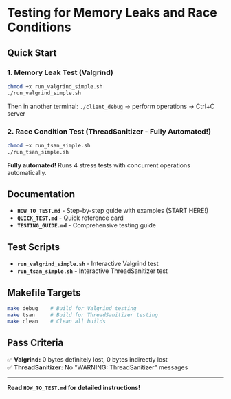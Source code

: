 # Testing for Memory Leaks and Race Conditions

## Quick Start

### 1. Memory Leak Test (Valgrind)
```bash
chmod +x run_valgrind_simple.sh
./run_valgrind_simple.sh
```
Then in another terminal: `./client_debug` → perform operations → Ctrl+C server

### 2. Race Condition Test (ThreadSanitizer - Fully Automated!)
```bash
chmod +x run_tsan_simple.sh
./run_tsan_simple.sh
```
**Fully automated!** Runs 4 stress tests with concurrent operations automatically.

## Documentation

- **`HOW_TO_TEST.md`** - Step-by-step guide with examples (START HERE!)
- **`QUICK_TEST.md`** - Quick reference card
- **`TESTING_GUIDE.md`** - Comprehensive testing guide

## Test Scripts

- **`run_valgrind_simple.sh`** - Interactive Valgrind test
- **`run_tsan_simple.sh`** - Interactive ThreadSanitizer test

## Makefile Targets

```bash
make debug    # Build for Valgrind testing
make tsan     # Build for ThreadSanitizer testing
make clean    # Clean all builds
```

## Pass Criteria

✅ **Valgrind:** 0 bytes definitely lost, 0 bytes indirectly lost  
✅ **ThreadSanitizer:** No "WARNING: ThreadSanitizer" messages

---

**Read `HOW_TO_TEST.md` for detailed instructions!**
